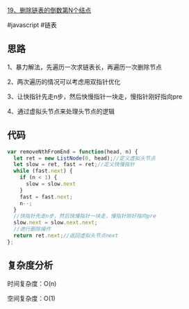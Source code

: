 [19、删除链表的倒数第N个结点](https://leetcode.cn/problems/remove-nth-node-from-end-of-list/)

#javascript #链表
## 思路
1、暴力解法，先遍历一次求链表长，再遍历一次删除节点

2、两次遍历的情况可以考虑用双指针优化

3、让快指针先走n步，然后快慢指针一块走，慢指针刚好指向pre

4、通过虚拟头节点来处理头节点的逻辑

## 代码
```javascript
var removeNthFromEnd = function(head, n) {
  let ret = new ListNode(0, head);//定义虚拟头节点
  let slow = ret, fast = ret;//定义快慢指针
  while (fast.next) {
    if (n < 1) {
      slow = slow.next
    }
    fast = fast.next;
    n--;
  }
  //快指针先走n步，然后快慢指针一块走，慢指针刚好指向pre
  slow.next = slow.next.next;
  //进行删除操作
  return ret.next;//返回虚拟头节点next
};
```
## 复杂度分析
时间复杂度：O(n)

空间复杂度：O(1)
